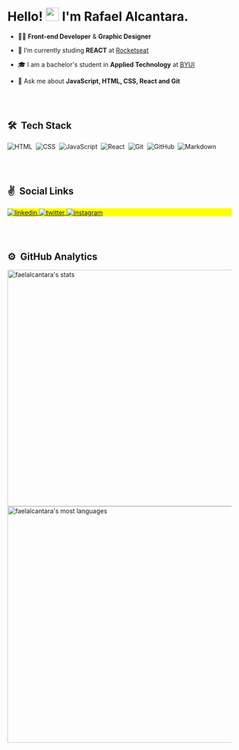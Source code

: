 <!--
**faelalcantara/faelalcantara** is a ✨ _special_ ✨ repository because its `README.md` (this file) appears on your GitHub profile.

Here are some ideas to get you started:

- 🔭 I’m currently working on ...
- 🌱 I’m currently learning ...
- 👯 I’m looking to collaborate on ...
- 🤔 I’m looking for help with ...
- 💬 Ask me about ...
- 📫 How to reach me: ...
- 😄 Pronouns: ...
- ⚡ Fun fact: ...
-->

<h1 align="left">Hello! <img src="https://raw.githubusercontent.com/kaueMarques/kaueMarques/master/hi.gif" width="30px"> I'm Rafael Alcantara.</h1>
<p align="left"></p>

- :man_technologist: **Front-end Developer** & **Graphic Designer**

- :space_invader: I’m currently studing **REACT** at [Rocketseat](https://github.com/Rocketseat)

- :mortar_board:  I am a bachelor's student in **Applied Technology** at [BYUI](https://www.byui.edu/)

- 💬 Ask me about **JavaScript, HTML, CSS, React and Git**

<br/><br/>

## 🛠 &nbsp;Tech Stack

![HTML](https://img.shields.io/badge/-HTML-05122A?style=flat&logo=HTML5)&nbsp;
![CSS](https://img.shields.io/badge/-CSS-05122A?style=flat&logo=CSS3&logoColor=1572B6)&nbsp;
![JavaScript](https://img.shields.io/badge/-JavaScript-05122A?style=flat&logo=javascript)&nbsp;
![React](https://img.shields.io/badge/-React-05122A?style=flat&logo=react)&nbsp;
![Git](https://img.shields.io/badge/-Git-05122A?style=flat&logo=git)&nbsp;
![GitHub](https://img.shields.io/badge/-GitHub-05122A?style=flat&logo=github)&nbsp;
![Markdown](https://img.shields.io/badge/-Markdown-05122A?style=flat&logo=markdown)&nbsp;

<br><br>

## :v: &nbsp;Social Links

<p align="left" style="background:yellow">
<a href="https://www.linkedin.com/in/rafael-alcantara-b9010a7b/" target="_blank">
  <img align="center" src="https://img.shields.io/badge/-faelalcantara-05122A?style=flat&logo=linkedin" alt="linkedin"/>
</a>
<a href="https://twitter.com/faelalcantara_" target="_blank">
  <img align="center" src="https://img.shields.io/badge/-faelalcantara-05122A?style=flat&logo=twitter" alt="twitter"/>  
</a>
<a href="https://instagram.com/faelalcantara.dev" target="_blank">
 <img align="center" src="https://img.shields.io/badge/-faelalcantara-05122A?style=flat&logo=instagram" alt="instagram"/>
</a>
</p>

<br><br>

## ⚙️ &nbsp;GitHub Analytics

<p align="left">
<img width="530em" src="https://github-readme-stats.vercel.app/api?username=faelalcantara&show_icons=true&theme=vision-friendly-dark" alt="faelalcantara's stats"/>
<img width="530em" src="https://github-readme-stats.vercel.app/api/top-langs/?username=faelalcantara&layout=compact&theme=vision-friendly-dark" alt="faelalcantara's most languages"/>
</p>


